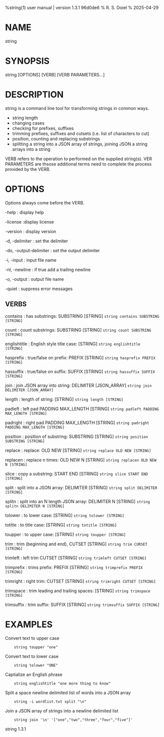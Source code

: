 %string(1) user manual | version 1.3.1 96d0de6
% R. S. Doiel
% 2025-04-29

# NAME

string

# SYNOPSIS

string [OPTIONS] [VERB] [VERB PARAMETERS...]

# DESCRIPTION

string is a command line tool for transforming strings in common ways.

- string length
- changing cases
- checking for prefixes, suffixes 
- trimming prefixes, suffixes and cutsets (i.e. list of characters to cut)
- position, counting and replacing substrings
- splitting a string into a JSON array of strings, joining JSON a string arrays into a string

VERB refers to the operation to performed on the supplied string(s).
VER PARAMETERS are thsose additional terms need to complete the process
provided by the VERB.

# OPTIONS

Options always come before the VERB.

-help
: display help

-license
:display license

-version
: display version

-d, -delimiter
: set the delimiter

-do, -output-delimiter
: set the output delimiter

-i, -input
: input file name

-nl, -newline
: if true add a trailing newline

-o, -output
: output file name

-quiet
: suppress error messages


## VERBS

contains
: has substrings: SUBSTRING [STRING] `string contains SUBSTRING [STRING]`

count
: count substrings: SUBSTRING [STRING] `string count SUBSTRING [STRING]`

englishtitle
: English style title case: [STRING] `string englishtitle [STRING]`

hasprefix
: true/false on prefix: PREFIX [STRING] `string hasprefix PREFIX [STRING]`

hassuffix
: true/false on suffix: SUFFIX [STRING] `string hassuffix SUFFIX [STRING]`

join
: join JSON array into string: DELIMITER [JSON_ARRAY] `string join DELIMITER [JSON_ARRAY]`

length
: length of string: [STRING] `string length [STRING]`

padleft
: left pad PADDING MAX_LENGTH [STRING] `string padleft PADDING MAX_LENGTH [STRING]`

padright
: right pad PADDING MAX_LENGTH [STRING] `string padright PADDING MAX_LENGTH [STRING]`

position
: position of substring: SUBSTRING [STRING] `string position SUBSTRING [STRING]`

replace
: replace: OLD NEW [STRING] `string replace OLD NEW [STRING]`

replacen
: replace n times: OLD NEW N [STRING] `string replacen OLD NEW N [STRING]`

slice
: copy a substring: START END [STRING] `string slice START END [STRING]`

split
: split into a JSON array: DELIMITER [STRING] `string split DELIMITER [STRING]`

splitn
: split into an N length JSON array: DELIMITER N [STRING] `string splitn DELIMITER N [STRING]`

tolower
: to lower case: [STRING] `string tolower [STRING]`

totitle
: to title case: [STRING] `string totitle [STRING]`

toupper
: to upper case: [STRING] `string toupper [STRING]`

trim
: trim (beginning and end), CUTSET [STRING] `string trim CURSET [STRING]`

trimleft
: left trim CUTSET [STRING] `string trimleft CUTSET [STRING]`

trimprefix
: trims prefix: PREFIX [STRING] `string trimprefix PREFIX [STRING]`

trimright
: right trim: CUTSET [STRING] `string trimright CUTSET [STRING]`

trimspace
: trim leading and trailing spaces: [STRING] `string trimspace [STRING]`

trimsuffix
: trim suffix: SUFFIX [STRING] `string trimsuffix SUFFIX [STRING]`

# EXAMPLES

Convert text to upper case

~~~
	string toupper "one"
~~~

Convert text to lower case

~~~
	string tolower "ONE"
~~~

Captialize an English phrase

~~~
	string englishtitle "one more thing to know"
~~~

Split a space newline delimited list of words into a JSON array

~~~
	string -i wordlist.txt split "\n"
~~~

Join a JSON array of strings into a newline delimited list

~~~
	string join '\n' '["one","two","three","four","five"]'
~~~

string 1.3.1

